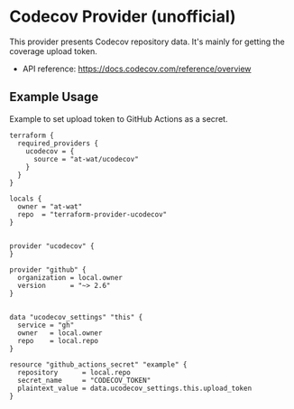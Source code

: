 # Codecov Provider (unofficial)

This provider presents Codecov repository data.
It's mainly for getting the coverage upload token.

- API reference: https://docs.codecov.com/reference/overview

## Example Usage

Example to set upload token to GitHub Actions as a secret.
```hcl
terraform {
  required_providers {
    ucodecov = {
      source = "at-wat/ucodecov"
    }
  }
}

locals {
  owner = "at-wat"
  repo  = "terraform-provider-ucodecov"
}


provider "ucodecov" {
}

provider "github" {
  organization = local.owner
  version      = "~> 2.6"
}


data "ucodecov_settings" "this" {
  service = "gh"
  owner   = local.owner
  repo    = local.repo
}

resource "github_actions_secret" "example" {
  repository      = local.repo
  secret_name     = "CODECOV_TOKEN"
  plaintext_value = data.ucodecov_settings.this.upload_token
}
```
